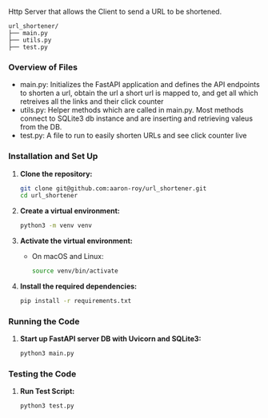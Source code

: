Http Server that allows the Client to send a URL to be shortened.
```
url_shortener/
├── main.py
├── utils.py
├── test.py
```

### Overview of Files
- main.py: Initializes the FastAPI application and defines the API endpoints to shorten a url, obtain the url a short url is mapped to, and get all which retreives all the links and their click counter
- utils.py: Helper methods which are called in main.py. Most methods connect to SQLite3 db instance and are inserting and retrieving valeus from the DB.
- test.py: A file to run to easily shorten URLs and see click counter live

### Installation and Set Up 
1. **Clone the repository:**
   ```bash
   git clone git@github.com:aaron-roy/url_shortener.git
   cd url_shortener
   ```
2. **Create a virtual environment:**
   ```bash
   python3 -m venv venv
   ```

3. **Activate the virtual environment:**
   - On macOS and Linux:
     ```bash
     source venv/bin/activate
     ```
4. **Install the required dependencies:**
   ```bash
   pip install -r requirements.txt
   ```
   
### Running the Code 
1. **Start up FastAPI server DB with Uvicorn and SQLite3:**
   ```bash
   python3 main.py
   ```
### Testing the Code 
1. **Run Test Script:**
   ```bash
   python3 test.py
   ```
